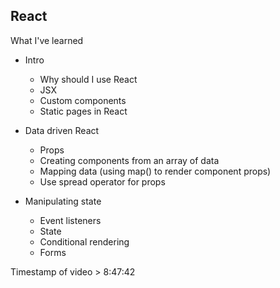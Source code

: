 ## React

What I've learned

- Intro
    - Why should I use React
    - JSX
    - Custom components
    - Static pages in React

- Data driven React
    - Props
    - Creating components from an array of data
    - Mapping data (using map() to render component props)
    - Use spread operator for props
    
- Manipulating state
    - Event listeners
    - State
    - Conditional rendering
    - Forms

Timestamp of video > 8:47:42
